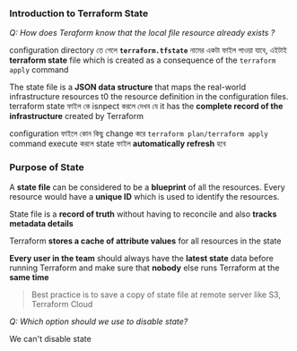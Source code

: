 ### Introduction to Terraform State

_Q: How does Teraform know that the local file resource already exists ?_

configuration directory তে গেলে **`terraform.tfstate`** নামের একটা ফাইল পাওয়া যাবে, এইটাই **terraform state** file which is created as a consequence of the `terraform apply` command

The state file is a **JSON data structure** that maps the real-world infrastructure resources t0 the resource definition in the configuration files. terraform state ফাইল কে isnpect করলে দেখব যে it has the **complete record of the infrastructure** created by Terraform

configuration ফাইলে কোন কিছু change করে `terraform plan/terraform apply` command execute করলে state ফাইল **automatically refresh** হবে 


### Purpose of State

A **state file** can be considered to be a **blueprint** of all the resources. Every resource would have a **unique ID** which is used to identify the resources.

State file is a **record of truth** without having to reconcile and also **tracks metadata details**

Terraform **stores a cache of attribute values** for all resources in the state

**Every user in the team** should always have the **latest state** data before running Terraform and make sure that **nobody** else runs Terraform at the **same time**

> Best practice is to save a copy of state file at remote server like S3, Terraform Cloud 

_Q: Which option should we use to disable state?_

We can't disable state